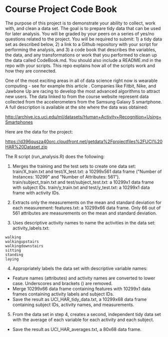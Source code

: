 # Course Project Code Book

The purpose of this project is to demonstrate your ability to collect, work with, and clean a data set. The goal is to prepare tidy data that can be used for later analysis. You will be graded by your peers on a series of yes/no questions related to the project. You will be required to submit: 1) a tidy data set as described below, 2) a link to a Github repository with your script for performing the analysis, and 3) a code book that describes the variables, the data, and any transformations or work that you performed to clean up the data called CodeBook.md. You should also include a README.md in the repo with your scripts. This repo explains how all of the scripts work and how they are connected.  

One of the most exciting areas in all of data science right now is wearable computing - see for example this article . Companies like Fitbit, Nike, and Jawbone Up are racing to develop the most advanced algorithms to attract new users. The data linked to from the course website represent data collected from the accelerometers from the Samsung Galaxy S smartphone. A full description is available at the site where the data was obtained: 

http://archive.ics.uci.edu/ml/datasets/Human+Activity+Recognition+Using+Smartphones 

Here are the data for the project: 

https://d396qusza40orc.cloudfront.net/getdata%2Fprojectfiles%2FUCI%20HAR%20Dataset.zip 


The R script (run_analysis.R) does the following:

1. Merges the training and the test sets to create one data set:
train/X_train.txt and test/X_test.txt: a 10299x561 data frame ("Number of Instances: 10299" and "Number of Attributes: 561").
train/subject_train.txt and test/subject_test.txt: a 10299x1 data frame with subject IDs.
train/y_train.txt and test/y_test.txt: a 10299x1 data frame with activity IDs.

2. Extracts only the measurements on the mean and standard deviation for each measurement:
features.txt: a 10299x66 data frame. Only 66 out of 561 attributes are measurements on the mean and standard deviation.

3. Uses descriptive activity names to name the activities in the data set:
activity_labels.txt:
```
walking
walkingupstairs
walkingdownstairs
sitting
standing
laying
```

4. Appropriately labels the data set with descriptive variable names:
* Feature names (attributes) and activity names are converted to lower case. Underscores and brackets () are removed.
* Merge 10299x66 data frame containing features with 10299x1 data frames containing activity labels and subject IDs.
* Save the result as UCI_HAR_tidy_data.txt, a 10299x68 data frame containing subject IDs, activity names, and measurements. 

5. From the data set in step 4, creates a second, independent tidy data set with the average of each variable for each activity and each subject.
* Save the result as UCI_HAR_averages.txt, a 80x68 data frame.
